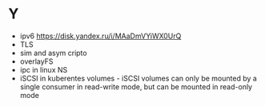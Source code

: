 # Y

- ipv6 https://disk.yandex.ru/i/MAaDmVYiWX0UrQ
- TLS
- sim and asym cripto
- overlayFS
- ipc in linux NS
- iSCSI in kuberentes volumes - iSCSI volumes can only be mounted by a single consumer in read-write mode, but can be mounted in read-only mode
